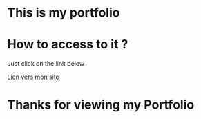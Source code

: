 # This is my portfolio

# How to access to it ?
Just click on the link below

[Lien vers mon site](https://mathis-truong-mon-portfolio.netlify.app/)

# Thanks for viewing my Portfolio
